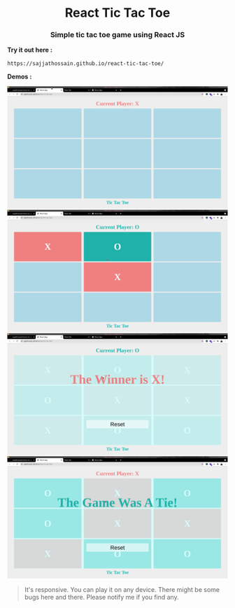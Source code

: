 <h1 align="center">React Tic Tac Toe</h1>
<h3 align="center">Simple tic tac toe game using React JS</h3>

**Try it out here :**

```https
https://sajjathossain.github.io/react-tic-tac-toe/
```

**Demos :**

![image1](./img/demo1.png)
![image1](./img/demo2.png)
![image1](./img/demo3.png)
![image1](./img/demo4.png)

> It's responsive. You can play it on any device. There might be some bugs here and there. Please notify me if you find any.
